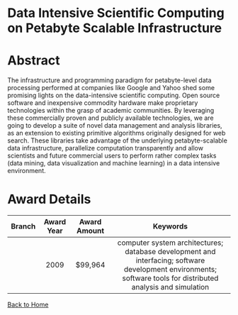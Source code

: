 
Data Intensive Scientific Computing on Petabyte Scalable Infrastructure
=======================================================================

# Abstract


The infrastructure and programming paradigm for petabyte-level data processing performed at companies like Google and Yahoo shed some promising lights on the data-intensive scientific computing. Open source software and inexpensive commodity hardware make proprietary technologies within the grasp of academic communities. By leveraging these commercially proven and publicly available technologies, we are going to develop a suite of novel data management and analysis libraries, as an extension to existing primitive algorithms originally designed for web search. These libraries take advantage of the underlying petabyte-scalable data infrastructure, parallelize computation transparently and allow scientists and future commercial users to perform rather complex tasks (data mining, data visualization and machine learning) in a data intensive environment.  

# Award Details

|Branch|Award Year|Award Amount|Keywords|
| :---: | :---: | :---: | :---: |
||2009|$99,964|computer system architectures; database development and interfacing; software development environments; software tools for distributed analysis and simulation|
  
  


[Back to Home](https://github.com/chrischow/dod_sbir_awards/Reports/JT/#114)